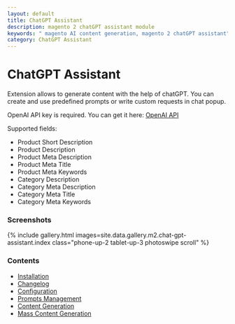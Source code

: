 ```yaml
---
layout: default
title: ChatGPT Assistant
description: magento 2 chatGPT assistant module
keywords: " magento AI content generation, magento 2 chatGPT assistant"
category: ChatGPT Assistant
---
```


# ChatGPT Assistant

Extension allows to generate content with the help of chatGPT. You can create and use predefined prompts or write custom requests in chat popup.

OpenAI API key is required. You can get it here: [OpenAI API](https://platform.openai.com/account/api-keys)

Supported fields:

 -  Product Short Description
 -  Product Description
 -  Product Meta Description
 -  Product Meta Title
 -  Product Meta Keywords
 -  Category Description
 -  Category Meta Description
 -  Category Meta Title
 -  Category Meta Keywords

### Screenshots

{% include gallery.html images=site.data.gallery.m2.chat-gpt-assistant.index class="phone-up-2 tablet-up-3 photoswipe scroll" %}

### Contents

- [Installation](installation/)
- [Changelog](changelog/)
- [Configuration](configuration/)
- [Prompts Management](backend/prompts-management/)
- [Content Generation](backend/content-generation/)
- [Mass Content Generation](backend/mass-content-generation/)

